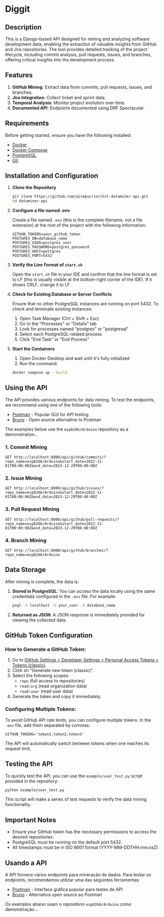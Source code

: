 # Diggit

## Description

This is a Django-based API designed for mining and analyzing software development data, enabling the extraction of valuable insights from GitHub and Jira repositories. The tool provides detailed tracking of the project lifecycle, including commit analysis, pull requests, issues, and branches, offering critical insights into the development process.

## Features

1. **GitHub Mining**: Extract data from commits, pull requests, issues, and branches.
2. **Jira Integration**: Collect ticket and sprint data.
3. **Temporal Analysis**: Monitor project evolution over time.
4. **Documented API**: Endpoints documented using DRF Spectacular.

## Requirements

Before getting started, ensure you have the following installed:

- [Docker](https://docs.docker.com/get-docker/)
- [Docker Compose](https://docs.docker.com/compose/install/)
- [PostgreSQL](https://www.postgresql.org/download/)
- [Git](https://git-scm.com/downloads)

## Installation and Configuration

1. **Clone the Repository**
   ```bash
   git clone https://github.com/aisepucrio/stnl-dataminer-api.git
   cd dataminer-api
   ```

2. **Configure a file named .env**

   Create a file named `.env` (this is the complete filename, not a file extension) at the root of the project with the following information:
   ```
   GITHUB_TOKENS=your_github_token
   POSTGRES_DB=database_name
   POSTGRES_USER=postgres_user
   POSTGRES_PASSWORD=postgres_password
   POSTGRES_HOST=postgres
   POSTGRES_PORT=5432
   ```

3. **Verify the Line Format of `start.sh`**

   Open the `start.sh` file in your IDE and confirm that the line format is set to LF (this is usually visible at the bottom-right corner of the IDE). If it shows CRLF, change it to LF.

4. **Check for Existing Database or Server Conflicts**

   Ensure that no other PostgreSQL instances are running on port 5432. To check and terminate existing instances:

   1. Open Task Manager (Ctrl + Shift + Esc)
   2. Go to the "Processes" or "Details" tab
   3. Look for processes named "postgres" or "postgresql"
   4. Select each PostgreSQL-related process
   5. Click "End Task" or "End Process"

5. **Start the Containers**
   
   1. Open Docker Desktop and wait until it's fully initialized
   2. Run the command:
   ```bash
   docker compose up --build
   ```

## Using the API

The API provides various endpoints for data mining. To test the endpoints, we recommend using one of the following tools:

- [Postman](https://www.postman.com/downloads/) - Popular GUI for API testing
- [Bruno](https://www.usebruno.com/) - Open source alternative to Postman

The examples below use the `esp8266/Arduino` repository as a demonstration...

### 1. Commit Mining
```
GET http://localhost:8000/api/github/commits/?repo_name=esp8266/Arduino&start_date=2022-11-01T00:00:00Z&end_date=2023-12-29T00:00:00Z
```

### 2. Issue Mining
```
GET http://localhost:8000/api/github/issues/?repo_name=esp8266/Arduino&start_date=2022-11-01T00:00:00Z&end_date=2023-12-29T00:00:00Z
```

### 3. Pull Request Mining
```
GET http://localhost:8000/api/github/pull-requests/?repo_name=esp8266/Arduino&start_date=2022-11-01T00:00:00Z&end_date=2023-12-29T00:00:00Z
```

### 4. Branch Mining
```
GET http://localhost:8000/api/github/branches/?repo_name=esp8266/Arduino
```

## Data Storage

After mining is complete, the data is:

1. **Stored in PostgreSQL**: You can access the data locally using the same credentials configured in the `.env` file. For example:
   ```bash
   psql -h localhost -U your_user -d database_name
   ```

2. **Returned as JSON**: A JSON response is immediately provided for viewing the collected data.

## GitHub Token Configuration

### How to Generate a GitHub Token:

1. Go to [GitHub Settings > Developer Settings > Personal Access Tokens > Tokens (classic)](https://github.com/settings/tokens).
2. Click on "Generate new token (classic)".
3. Select the following scopes:
   - `repo` (full access to repositories)
   - `read:org` (read organization data)
   - `read:user` (read user data)
4. Generate the token and copy it immediately.

### Configuring Multiple Tokens:

To avoid GitHub API rate limits, you can configure multiple tokens. In the `.env` file, add them separated by commas:

```
GITHUB_TOKENS='token1,token2,token3'
```

The API will automatically switch between tokens when one reaches its request limit.

## Testing the API

To quickly test the API, you can use the `example/user_test.py` script provided in the repository:

```bash
python example/user_test.py
```

This script will make a series of test requests to verify the data mining functionality.

## Important Notes

- Ensure your GitHub token has the necessary permissions to access the desired repositories.
- PostgreSQL must be running on the default port 5432.
- All timestamps must be in ISO 8601 format (YYYY-MM-DDTHH:mm:ssZ).

## Usando a API

A API fornece vários endpoints para mineração de dados. Para testar os endpoints, recomendamos utilizar uma das seguintes ferramentas:

- [Postman](https://www.postman.com/downloads/) - Interface gráfica popular para testes de API
- [Bruno](https://www.usebruno.com/) - Alternativa open source ao Postman

Os exemplos abaixo usam o repositório `esp8266/Arduino` como demonstração...
